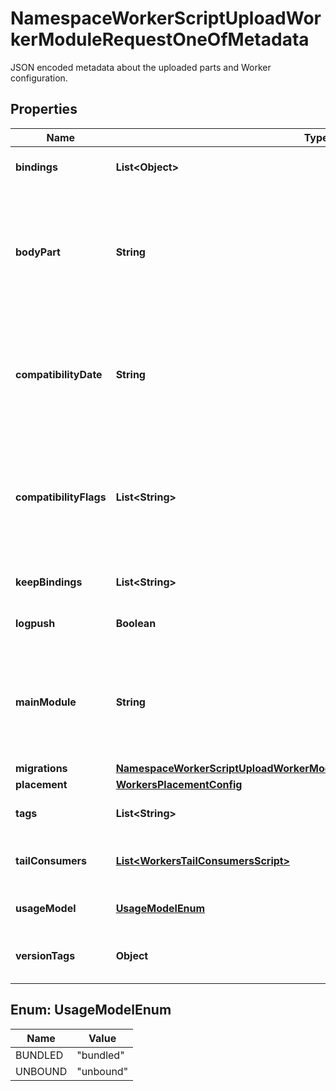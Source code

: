 

# NamespaceWorkerScriptUploadWorkerModuleRequestOneOfMetadata

JSON encoded metadata about the uploaded parts and Worker configuration.

## Properties

| Name | Type | Description | Notes |
|------------ | ------------- | ------------- | -------------|
|**bindings** | **List&lt;Object&gt;** | List of bindings available to the worker. |  [optional] |
|**bodyPart** | **String** | Name of the part in the multipart request that contains the script (e.g. the file adding a listener to the &#x60;fetch&#x60; event). Indicates a &#x60;service worker syntax&#x60; Worker. |  [optional] |
|**compatibilityDate** | **String** | Date indicating targeted support in the Workers runtime. Backwards incompatible fixes to the runtime following this date will not affect this Worker. |  [optional] |
|**compatibilityFlags** | **List&lt;String&gt;** | Flags that enable or disable certain features in the Workers runtime. Used to enable upcoming features or opt in or out of specific changes not included in a &#x60;compatibility_date&#x60;. |  [optional] |
|**keepBindings** | **List&lt;String&gt;** | List of binding types to keep from previous_upload. |  [optional] |
|**logpush** | **Boolean** | Whether Logpush is turned on for the Worker. |  [optional] |
|**mainModule** | **String** | Name of the part in the multipart request that contains the main module (e.g. the file exporting a &#x60;fetch&#x60; handler). Indicates a &#x60;module syntax&#x60; Worker. |  [optional] |
|**migrations** | [**NamespaceWorkerScriptUploadWorkerModuleRequestOneOfMetadataMigrations**](NamespaceWorkerScriptUploadWorkerModuleRequestOneOfMetadataMigrations.md) |  |  [optional] |
|**placement** | [**WorkersPlacementConfig**](WorkersPlacementConfig.md) |  |  [optional] |
|**tags** | **List&lt;String&gt;** | List of strings to use as tags for this Worker |  [optional] |
|**tailConsumers** | [**List&lt;WorkersTailConsumersScript&gt;**](WorkersTailConsumersScript.md) | List of Workers that will consume logs from the attached Worker. |  [optional] |
|**usageModel** | [**UsageModelEnum**](#UsageModelEnum) | Usage model to apply to invocations. |  [optional] |
|**versionTags** | **Object** | Key-value pairs to use as tags for this version of this Worker |  [optional] |



## Enum: UsageModelEnum

| Name | Value |
|---- | -----|
| BUNDLED | &quot;bundled&quot; |
| UNBOUND | &quot;unbound&quot; |



